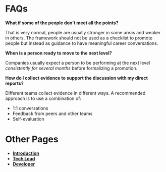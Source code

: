 # FAQs

**What if some of the people don't meet all the points?**

That is very normal, people are usually stronger in some areas and weaker in others. The framework should not be used as a checklist to promote people but instead as guidance to have meaningful career conversations.

**When is a person ready to move to the next level?**

Companies usually expect a person to be performing at the next level _consistently for several months_ before formalizing a promotion.

**How do I collect evidence to support the discussion with my direct reports?**

Different teams collect evidence in different ways. A recommended approach is to use a combination of:

- 1:1 conversations
- Feedback from peers and other teams
- Self-evaluation

# Other Pages

- [**Introduction**](README.md)
- [**Tech Lead**](TechLead.md)
- [**Developer**](Developer.md)
